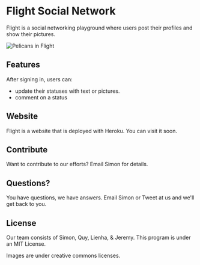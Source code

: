 Flight Social Network
=====================

Flight is a social networking playground where users post their profiles and show their pictures.

![Pelicans in Flight](http://openclipart.org/image/800px/svg_to_png/190060/pelicans-in-flight.png)

## Features

After signing in, users can:
- update their statuses with text or pictures.
- comment on a status

## Website

Flight is a website that is deployed with Heroku. You can visit it soon.

## Contribute

Want to contribute to our efforts? Email Simon for details.

## Questions?

You have questions, we have answers. Email Simon or Tweet at us and we'll get back to you.

## License

Our team consists of Simon, Quy, Lienha, & Jeremy. This program is under an MIT License.

Images are under creative commons licenses.
